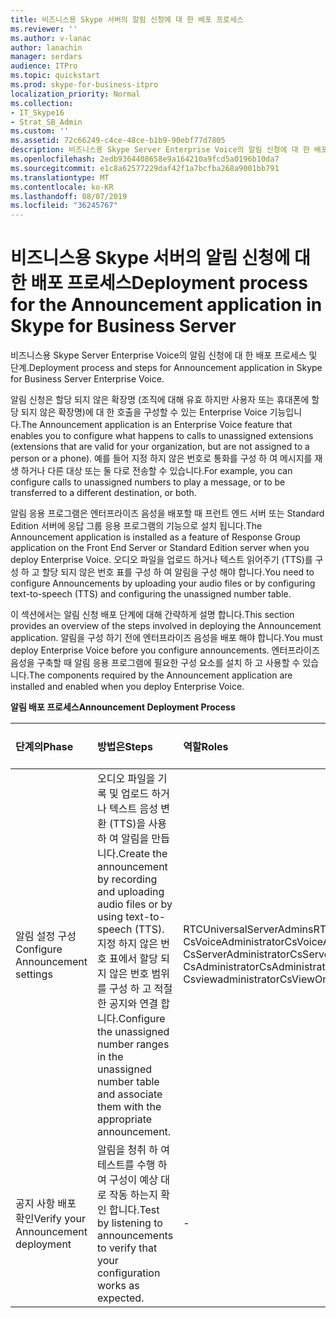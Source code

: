 ```yaml
---
title: 비즈니스용 Skype 서버의 알림 신청에 대 한 배포 프로세스
ms.reviewer: ''
ms.author: v-lanac
author: lanachin
manager: serdars
audience: ITPro
ms.topic: quickstart
ms.prod: skype-for-business-itpro
localization_priority: Normal
ms.collection:
- IT_Skype16
- Strat_SB_Admin
ms.custom: ''
ms.assetid: 72c66249-c4ce-48ce-b1b9-90ebf77d7805
description: 비즈니스용 Skype Server Enterprise Voice의 알림 신청에 대 한 배포 프로세스 및 단계.
ms.openlocfilehash: 2edb9364408658e9a164210a9fcd5a0196b10da7
ms.sourcegitcommit: e1c8a62577229daf42f1a7bcfba268a9001bb791
ms.translationtype: MT
ms.contentlocale: ko-KR
ms.lasthandoff: 08/07/2019
ms.locfileid: "36245767"
---
```

# <a name="deployment-process-for-the-announcement-application-in-skype-for-business-server"></a><span data-ttu-id="281b2-103">비즈니스용 Skype 서버의 알림 신청에 대 한 배포 프로세스</span><span class="sxs-lookup"><span data-stu-id="281b2-103">Deployment process for the Announcement application in Skype for Business Server</span></span>
 
<span data-ttu-id="281b2-104">비즈니스용 Skype Server Enterprise Voice의 알림 신청에 대 한 배포 프로세스 및 단계.</span><span class="sxs-lookup"><span data-stu-id="281b2-104">Deployment process and steps for Announcement application in Skype for Business Server Enterprise Voice.</span></span>
  
<span data-ttu-id="281b2-105">알림 신청은 할당 되지 않은 확장명 (조직에 대해 유효 하지만 사용자 또는 휴대폰에 할당 되지 않은 확장명)에 대 한 호출을 구성할 수 있는 Enterprise Voice 기능입니다.</span><span class="sxs-lookup"><span data-stu-id="281b2-105">The Announcement application is an Enterprise Voice feature that enables you to configure what happens to calls to unassigned extensions (extensions that are valid for your organization, but are not assigned to a person or a phone).</span></span> <span data-ttu-id="281b2-106">예를 들어 지정 하지 않은 번호로 통화를 구성 하 여 메시지를 재생 하거나 다른 대상 또는 둘 다로 전송할 수 있습니다.</span><span class="sxs-lookup"><span data-stu-id="281b2-106">For example, you can configure calls to unassigned numbers to play a message, or to be transferred to a different destination, or both.</span></span>
  
<span data-ttu-id="281b2-107">알림 응용 프로그램은 엔터프라이즈 음성을 배포할 때 프런트 엔드 서버 또는 Standard Edition 서버에 응답 그룹 응용 프로그램의 기능으로 설치 됩니다.</span><span class="sxs-lookup"><span data-stu-id="281b2-107">The Announcement application is installed as a feature of Response Group application on the Front End Server or Standard Edition server when you deploy Enterprise Voice.</span></span> <span data-ttu-id="281b2-108">오디오 파일을 업로드 하거나 텍스트 읽어주기 (TTS)를 구성 하 고 할당 되지 않은 번호 표를 구성 하 여 알림을 구성 해야 합니다.</span><span class="sxs-lookup"><span data-stu-id="281b2-108">You need to configure Announcements by uploading your audio files or by configuring text-to-speech (TTS) and configuring the unassigned number table.</span></span>
  
<span data-ttu-id="281b2-109">이 섹션에서는 알림 신청 배포 단계에 대해 간략하게 설명 합니다.</span><span class="sxs-lookup"><span data-stu-id="281b2-109">This section provides an overview of the steps involved in deploying the Announcement application.</span></span> <span data-ttu-id="281b2-110">알림을 구성 하기 전에 엔터프라이즈 음성을 배포 해야 합니다.</span><span class="sxs-lookup"><span data-stu-id="281b2-110">You must deploy Enterprise Voice before you configure announcements.</span></span> <span data-ttu-id="281b2-111">엔터프라이즈 음성을 구축할 때 알림 응용 프로그램에 필요한 구성 요소를 설치 하 고 사용할 수 있습니다.</span><span class="sxs-lookup"><span data-stu-id="281b2-111">The components required by the Announcement application are installed and enabled when you deploy Enterprise Voice.</span></span>
  
<span data-ttu-id="281b2-112">**알림 배포 프로세스**</span><span class="sxs-lookup"><span data-stu-id="281b2-112">**Announcement Deployment Process**</span></span>

|<span data-ttu-id="281b2-113">**단계의**</span><span class="sxs-lookup"><span data-stu-id="281b2-113">**Phase**</span></span>|<span data-ttu-id="281b2-114">**방법은**</span><span class="sxs-lookup"><span data-stu-id="281b2-114">**Steps**</span></span>|<span data-ttu-id="281b2-115">**역할**</span><span class="sxs-lookup"><span data-stu-id="281b2-115">**Roles**</span></span>|<span data-ttu-id="281b2-116">**배포 설명서**</span><span class="sxs-lookup"><span data-stu-id="281b2-116">**Deployment documentation**</span></span>|
|:-----|:-----|:-----|:-----|
|<span data-ttu-id="281b2-117">알림 설정 구성</span><span class="sxs-lookup"><span data-stu-id="281b2-117">Configure Announcement settings</span></span>  <br/> | <span data-ttu-id="281b2-118">오디오 파일을 기록 및 업로드 하거나 텍스트 음성 변환 (TTS)을 사용 하 여 알림을 만듭니다.</span><span class="sxs-lookup"><span data-stu-id="281b2-118">Create the announcement by recording and uploading audio files or by using text-to-speech (TTS).</span></span> <br/>  <span data-ttu-id="281b2-119">지정 하지 않은 번호 표에서 할당 되지 않은 번호 범위를 구성 하 고 적절 한 공지와 연결 합니다.</span><span class="sxs-lookup"><span data-stu-id="281b2-119">Configure the unassigned number ranges in the unassigned number table and associate them with the appropriate announcement.</span></span> <br/> |<span data-ttu-id="281b2-120">RTCUniversalServerAdmins</span><span class="sxs-lookup"><span data-stu-id="281b2-120">RTCUniversalServerAdmins</span></span>  <br/> <span data-ttu-id="281b2-121">CsVoiceAdministrator</span><span class="sxs-lookup"><span data-stu-id="281b2-121">CsVoiceAdministrator</span></span>  <br/> <span data-ttu-id="281b2-122">CsServerAdministrator</span><span class="sxs-lookup"><span data-stu-id="281b2-122">CsServerAdministrator</span></span>  <br/> <span data-ttu-id="281b2-123">CsAdministrator</span><span class="sxs-lookup"><span data-stu-id="281b2-123">CsAdministrator</span></span>  <br/> <span data-ttu-id="281b2-124">Csviewadministrator</span><span class="sxs-lookup"><span data-stu-id="281b2-124">CsViewOnlyAdministrator</span></span>  <br/> |[<span data-ttu-id="281b2-125">비즈니스용 Skype 서버에서 공지 사항 만들기 또는 삭제</span><span class="sxs-lookup"><span data-stu-id="281b2-125">Create or delete an announcement in Skype for Business Server</span></span>](create-an-announcement.md) <br/> [<span data-ttu-id="281b2-126">비즈니스용 Skype 서버에서 할당 되지 않은 번호 범위 만들기 또는 수정</span><span class="sxs-lookup"><span data-stu-id="281b2-126">Create or modify an unassigned number range in Skype for Business Server</span></span>](create-or-modify-an-unassigned-number-range.md) <br/> |
|<span data-ttu-id="281b2-127">공지 사항 배포 확인</span><span class="sxs-lookup"><span data-stu-id="281b2-127">Verify your Announcement deployment</span></span>  <br/> |<span data-ttu-id="281b2-128">알림을 청취 하 여 테스트를 수행 하 여 구성이 예상 대로 작동 하는지 확인 합니다.</span><span class="sxs-lookup"><span data-stu-id="281b2-128">Test by listening to announcements to verify that your configuration works as expected.</span></span>  <br/> |-  <br/> |[<span data-ttu-id="281b2-129">) 비즈니스용 Skype에서 알림 배포 확인</span><span class="sxs-lookup"><span data-stu-id="281b2-129">(Optional) Verify Announcement deployment in Skype for Business</span></span>](optional-verify-announcement-deployment.md) <br/> |
   

